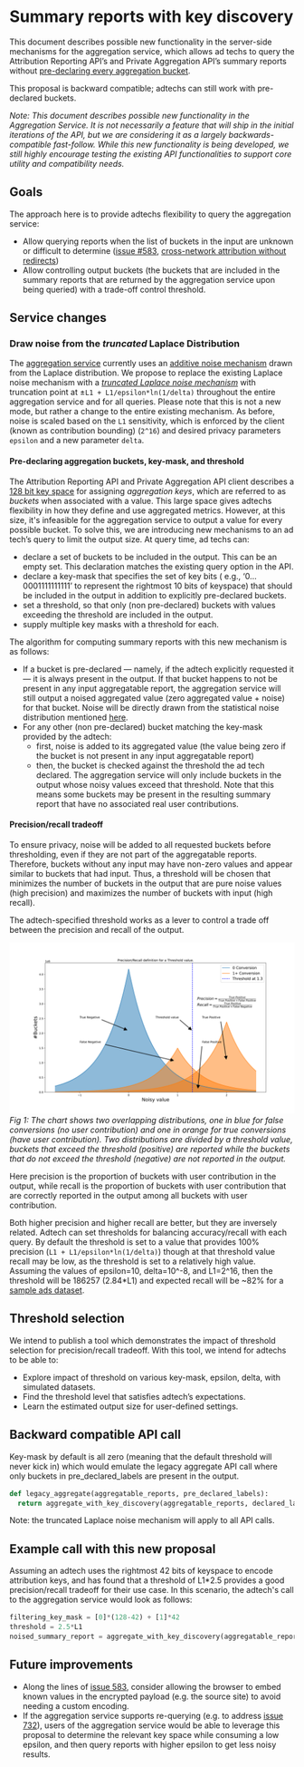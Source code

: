 # Summary reports with key discovery

This document describes possible new functionality in the server-side mechanisms for the aggregation service, which allows ad techs to query the Attribution Reporting API’s and Private Aggregation API’s summary reports without [pre-declaring every aggregation bucket](https://github.com/WICG/attribution-reporting-api/blob/main/AGGREGATION_SERVICE_TEE.md#pre-declaring-aggregation-buckets). 

This proposal is backward compatible; adtechs can still work with pre-declared buckets.

_Note: This document describes possible new functionality in the Aggregation Service. It is not necessarily a feature that will ship in the initial iterations of the API, but we are considering it as a largely backwards-compatible fast-follow. While this new functionality is being developed, we still highly encourage testing the existing API functionalities to support core utility and compatibility needs._


## Goals

The approach here is to provide adtechs flexibility to query the aggregation service:

* Allow querying reports when the list of buckets in the input are unknown or difficult to determine ([issue #583](https://github.com/WICG/attribution-reporting-api/issues/583), [cross-network attribution without redirects](https://developer.android.com/design-for-safety/privacy-sandbox/attribution#cross-network-attrib-without-redirects))
* Allow controlling output buckets (the buckets that are included in the summary reports that are returned by the aggregation service upon being queried) with a trade-off control threshold.


## Service changes

### Draw noise from the _truncated_ Laplace Distribution

The [aggregation service](https://github.com/WICG/attribution-reporting-api/blob/main/AGGREGATION_SERVICE_TEE.md) currently uses an [additive noise mechanism](https://en.wikipedia.org/wiki/Additive_noise_mechanisms) drawn from the Laplace distribution. We propose to replace the existing Laplace noise mechanism with a _[truncated Laplace noise mechanism](https://arxiv.org/pdf/1911.00602.pdf)_ with truncation point at ±`L1 + L1/epsilon*ln(1/delta)` throughout the entire aggregation service and for all queries. Please note that this is not a new mode, but rather a change to the entire existing mechanism. As before, noise is scaled based on the `L1` sensitivity, which is enforced by the client (known as contribution bounding) (`2^16`) and desired privacy parameters `epsilon` and a new parameter `delta`.


#### Pre-declaring aggregation buckets, key-mask, and threshold

The Attribution Reporting API and Private Aggregation API client describes a [128 bit key space](https://en.wikipedia.org/wiki/Key_size) for assigning _aggregation keys_, which are referred to as _buckets_ when associated with a value. This large space gives adtechs flexibility in how they define and use aggregated metrics. However, at this size, it's infeasible for the aggregation service to output a value for every possible bucket. To solve this, we are introducing new mechanisms to an ad tech’s query to limit the output size. At query time, ad techs can:

* declare a set of buckets to be included in the output. This can be an empty set. This declaration matches the existing query option in the API.
* declare a key-mask that specifies the set of key bits ( e.g., ‘0…0001111111111’ to represent the rightmost 10 bits of keyspace) that should be included in the output in addition to explicitly pre-declared buckets.
* set a threshold, so that only (non pre-declared) buckets with values exceeding the threshold are included in the output.
* supply multiple key masks with a threshold for each.

The algorithm for computing summary reports with this new mechanism is as follows:

* If a bucket is pre-declared — namely, if the adtech explicitly requested it — it is always present in the output. If that bucket happens to not be present in any input aggregatable report, the aggregation service will still output a noised aggregated value (zero aggregated value + noise) for that bucket. Noise will be directly drawn from the statistical noise distribution mentioned [here](#bookmark=id.nat6mofklxgj).
* For any other (non pre-declared) bucket matching the key-mask provided by the adtech:
    * first, noise is added to its aggregated value (the value being zero if the bucket is not present in any input aggregatable report)
    * then, the bucket is checked against the threshold the ad tech declared. The aggregation service will only include buckets in the output whose noisy values exceed that threshold. Note that this means some buckets may be present in the resulting summary report that have no associated real user contributions.

#### Precision/recall tradeoff

To ensure privacy, noise will be added to all requested buckets before thresholding, even if they are not part of the aggregatable reports. Therefore, buckets without any input may have non-zero values and appear similar to buckets that had input. Thus, a threshold will be chosen that minimizes the number of buckets in the output that are pure noise values (high precision) and maximizes the number of buckets with input (high recall).

The adtech-specified threshold works as a lever to control a trade off between the precision and recall of the output. 

![Precision recall tradeoff diagram](precision-recall-tradeoff.svg)
_Fig 1: The chart shows two overlapping distributions, one in blue for false conversions (no user contribution) and one in orange for true conversions (have user contribution). Two distributions are divided by a threshold value, buckets that exceed the threshold (positive) are reported while the buckets that do not exceed the threshold (negative) are not reported in the output._

Here precision is the proportion of buckets with user contribution in the output, while recall is the proportion of buckets with user contribution that are correctly reported in the output among all buckets with user contribution.

Both higher precision and higher recall are better, but they are inversely related. Adtech can set thresholds for balancing accuracy/recall with each query. By default the threshold is set to a value that provides 100% precision (`L1 + L1/epsilon*ln(1/delta)`) though at that threshold value recall may be low, as the threshold is set to a relatively high value. Assuming the values of epsilon=10, delta=10^-8, and L1=2^16, then the threshold will be 186257 (2.84*L1) and expected recall will be ~82% for a [sample ads dataset](https://ailab.criteo.com/criteo-sponsored-search-conversion-log-dataset).


## Threshold selection

We intend to publish a tool which demonstrates the impact of threshold selection for precision/recall tradeoff. With this tool, we intend for adtechs to be able to:

* Explore impact of threshold on various key-mask, epsilon, delta, with simulated datasets.
* Find the threshold level that satisfies adtech’s expectations.
* Learn the estimated output size for user-defined settings.


## Backward compatible API call

Key-mask by default is all zero (meaning that the default threshold will never kick in) which would emulate the legacy aggregate API call where only buckets in pre_declared_labels are present in the output.

```python
def legacy_aggregate(aggregatable_reports, pre_declared_labels):
  return aggregate_with_key_discovery(aggregatable_reports, declared_labels)
```

Note: the truncated Laplace noise mechanism will apply to all API calls.


##  Example call with this new proposal

Assuming an adtech uses the rightmost 42 bits of keyspace to encode attribution keys, and has found that a threshold of L1*2.5 provides a good precision/recall tradeoff for their use case. In this scenario, the adtech's call to the aggregation service would look as follows:

```python
filtering_key_mask = [0]*(128-42) + [1]*42
threshold = 2.5*L1
noised_summary_report = aggregate_with_key_discovery(aggregatable_reports, pre_declared_labels, filtering_key_mask, threshold)
```


##  Future improvements 

* Along the lines of [issue 583](https://github.com/WICG/attribution-reporting-api/issues/583), consider allowing the browser to embed known values in the encrypted payload (e.g. the source site) to avoid needing a custom encoding.
* If the aggregation service supports re-querying (e.g. to address [issue 732](https://github.com/WICG/attribution-reporting-api/issues/732)), users of the aggregation service would be able to leverage this proposal to determine the relevant key space while consuming a low epsilon, and then query reports with higher epsilon to get less noisy results. 
